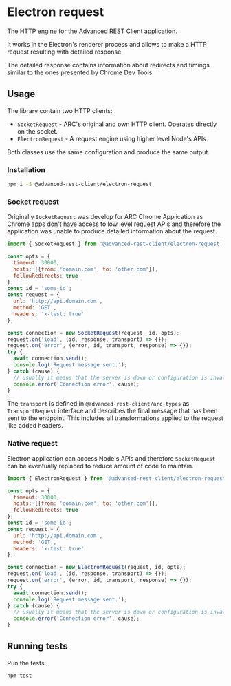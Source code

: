 # Electron request

The HTTP engine for the Advanced REST Client application.

It works in the Electron's renderer process and allows to make a HTTP request resulting with detailed response.

The detailed response contains information about redirects and timings similar to the ones presented by Chrome Dev Tools.

## Usage

The library contain two HTTP clients:

- `SocketRequest` - ARC's original and own HTTP client. Operates directly on the socket.
- `ElectronRequest` - A request engine using higher level Node's APIs

Both classes use the same configuration and produce the same output.

### Installation

```sh
npm i -S @advanced-rest-client/electron-request
```

### Socket request

Originally `SocketRequest` was develop for ARC Chrome Application as Chrome apps don't have access to low level request APIs and therefore the application was unable to produce detailed information about the request.

```javascript
import { SocketRequest } from '@advanced-rest-client/electron-request';

const opts = {
  timeout: 30000,
  hosts: [{from: 'domain.com', to: 'other.com'}],
  followRedirects: true
};
const id = 'some-id';
const request = {
  url: 'http://api.domain.com',
  method: 'GET',
  headers: 'x-test: true'
};

const connection = new SocketRequest(request, id, opts);
request.on('load', (id, response, transport) => {});
request.on('error', (error, id, transport, response) => {});
try {
  await connection.send();
  console.log('Request message sent.');
} catch (cause) {
  // usually it means that the server is down or configuration is invalid (URL).
  console.error('Connection error', cause);
}
```

The `transport` is defined in `@advanced-rest-client/arc-types` as `TransportRequest` interface and describes the final message that has been sent to the endpoint. This includes all transformations applied to the request like added headers.

### Native request

Electron application can access Node's APIs and therefore `SocketRequest` can be eventually replaced to reduce amount of code to maintain.

```javascript
import { ElectronRequest } from '@advanced-rest-client/electron-request';

const opts = {
  timeout: 30000,
  hosts: [{from: 'domain.com', to: 'other.com'}],
  followRedirects: true
};
const id = 'some-id';
const request = {
  url: 'http://api.domain.com',
  method: 'GET',
  headers: 'x-test: true'
};

const connection = new ElectronRequest(request, id, opts);
request.on('load', (id, response, transport) => {});
request.on('error', (error, id, transport, response) => {});
try {
  await connection.send();
  console.log('Request message sent.');
} catch (cause) {
  // usually it means that the server is down or configuration is invalid (URL).
  console.error('Connection error', cause);
}
```

## Running tests

Run the tests:

```sh
npm test
```
